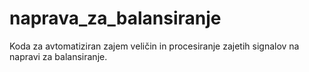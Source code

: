 # naprava_za_balansiranje
Koda za avtomatiziran zajem veličin  in procesiranje zajetih signalov na napravi za balansiranje.
